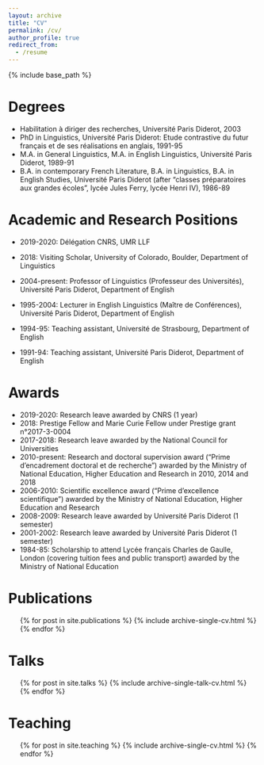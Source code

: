 ```yaml
---
layout: archive
title: "CV"
permalink: /cv/
author_profile: true
redirect_from:
  - /resume
---
```


{% include base_path %}

Degrees
======
* Habilitation à diriger des recherches, Université Paris Diderot, 2003
* PhD in Linguistics, Université Paris Diderot: Etude contrastive du futur français et de ses réalisations en anglais, 1991-95
* M.A. in General Linguistics, M.A. in English Linguistics, Université Paris Diderot, 1989-91
* B.A. in contemporary French Literature, B.A. in Linguistics, B.A. in English Studies, Université Paris Diderot (after “classes préparatoires aux grandes écoles”, lycée Jules Ferry, lycée Henri IV), 1986-89

Academic and Research Positions
======
* 2019-2020: Délégation CNRS, UMR LLF

* 2018: Visiting Scholar, University of Colorado, Boulder, Department of Linguistics  

* 2004-present: Professor of Linguistics (Professeur des Universités), Université Paris Diderot, Department of English

* 1995-2004: Lecturer in English Linguistics (Maître de Conférences), Université Paris Diderot, Department of English

* 1994-95: Teaching assistant, Université de Strasbourg, Department of English

* 1991-94: Teaching assistant, Université Paris Diderot, Department of English
  
Awards
======
* 2019-2020: Research leave awarded by CNRS (1 year)     
* 2018: Prestige Fellow and Marie Curie Fellow under Prestige grant n°2017-3-0004
* 2017-2018: Research leave awarded by the National Council for Universities
* 2010-present: Research and doctoral supervision award (“Prime d’encadrement doctoral et de recherche”) awarded by the Ministry of National Education, Higher Education and Research in 2010, 2014 and 2018
* 2006-2010: Scientific excellence award (“Prime d’excellence scientifique”) awarded by the Ministry of National Education, Higher Education and Research
* 2008-2009: Research leave awarded by Université Paris Diderot (1 semester)
* 2001-2002: Research leave awarded by Université Paris Diderot (1 semester)
* 1984-85: Scholarship to attend Lycée français Charles de Gaulle, London (covering tuition fees and public transport) awarded by the Ministry of National Education

Publications
======
  <ul>{% for post in site.publications %}
    {% include archive-single-cv.html %}
  {% endfor %}</ul>
  
Talks
======
  <ul>{% for post in site.talks %}
    {% include archive-single-talk-cv.html %}
  {% endfor %}</ul>
  
Teaching
======
  <ul>{% for post in site.teaching %}
    {% include archive-single-cv.html %}
  {% endfor %}</ul>

